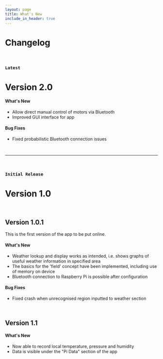 ```yaml
---
layout: page
title: What's New
include_in_header: true
---
```


# Changelog

<br>

### `Latest`
# **Version 2.0**

#### What's New
- Allow direct manual control of motors via Bluetooth
- Improved GUI interface for app

#### Bug Fixes
- Fixed probabilistic Bluetooth connection issues

<br>

________
<br>

### `Initial Release`
# **Version 1.0**

<br>

## Version 1.0.1
This is the first version of the app to be put online.

#### What's New
- Weather lookup and display works as intended, i.e. shows graphs of useful weather information in specified area
- The basics for the 'field' concept have been implemented, including use of memory on device
- Bluetooth connection to Raspberry Pi is possible after configuration

#### Bug Fixes
- Fixed crash when unrecognised region inputted to weather section

<br>

## **Version 1.1**

#### What's New
- Now able to record local temperature, pressure and humidity
- Data is visible under the "Pi Data" section of the app

<br>
